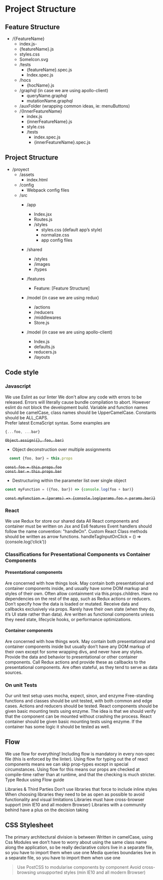 # Project Structure
## Feature Structure
- /{FeatureName}
  - index.js- 
  - {featureName}.js
  - styles.css
  - SomeIcon.svg
  - /tests
    -  {featureName}.spec.js 
    - Index.spec.js
  - /hocs
    - {hocName}.js
  - /graphql (in case we are using apollo-client) 
    - queryName.graphql
    - mutationName.graphql 
  - /auxFolder (wrapping common ideas, ie: menuButtons) 
  - /{InnerFeatureName}
    - index.js
    - {innerFeatureName}.js 
    - style.css
    - /tests
      - index.spec.js 
      - {innerFeatureName}.spec.js 

## Project Structure
- /proyect
  - /assets
    - index.html
  - /config
    -	Webpack config files
  - /src
    - /app
      - Index.jsx
      - Routes.js
      - /styles
         - styles.css (default app’s style)
         - normalize.css
         - app config files
    - /shared
      - /styles
      - /images
      - /types

    - /features
      - Feature: [Feature Structure]
    - /model (in case we are using redux)
      - /actions
      - /reducers
      - /middlewares
      - Store.js
    - /model (in case we are using apollo-client)
      - Index.js
      - defaults.js
      - reducers.js
      - /layouts

## Code style
### Javascript
We use Eslint as our linter
We don't allow any code with errors to be released. Errors will literally cause bundle compilation to abort. However eslint do not block the development build.
Variable and function names should be camelCase, class names should be UpperCamelCase. Constants should be ALL_CAPS. \
Prefer latest EcmaScript syntax. Some examples are

```javascript
{...foo, ...bar}
```
~~`Object.assign({}, foo, bar)`~~

- Object deconstruction over multiple assignments
```javascript
  const {foo, bar} = this.props
```
~~`const foo = this.props.foo`~~ \
~~`const bar = this.props.bar`~~

- Destructuring within the parameter list over single object
```javascript
const myFunction = ({foo, bar}) => {console.log(foo + bar)}
```
~~`const myFunction = (params) => {console.log(params.foo + params.bar)}`~~
### React
We use Redux for store our shared data
All React components and container must be written on Jsx and Es6 features
Event handlers should follow the name convention: "handle<component>On<action>".
<TagInput onClick={this.handleTagInputOnClick}/>
Custom React Class methods should be written as arrow functions.
handleTagInputOnClick = () => {console.log(‘click’)}

### Classifications for Presentational Components vs Container Components

#### Presentational components
Are concerned with how things look.
May contain both presentational and container components inside, and usually have some DOM markup and styles of their own.
Often allow containment via this.props.children.
Have no dependencies on the rest of the app, such as Redux actions or reducers.
Don’t specify how the data is loaded or mutated.
Receive data and callbacks exclusively via props.
Rarely have their own state (when they do, it’s UI state rather than data).
Are written as functional components unless they need state, lifecycle hooks, or performance optimizations.

#### Container components
Are concerned with how things work.
May contain both presentational and container components inside but usually don’t have any DOM markup of their own except for some wrapping divs, and never have any styles.
Provide the data and behavior to presentational or other container components.
Call Redux actions and provide these as callbacks to the presentational components.
Are often stateful, as they tend to serve as data sources.

### On unit Tests
Our unit test setup uses mocha, expect, sinon, and enzyme
Free-standing functions and classes should be unit tested, with both common and edge cases.
Actions and reducers should be tested.
React components should be given basic mounting tests using enzyme. The idea is that we should verify that the component can be mounted without crashing the process.
React container should be given basic mounting tests using enzyme. If the container has some logic it should be tested as well.


## Flow
We use flow for everything! Including flow is mandatory in every non-spec file (this is enforced by the linter). Using flow for typing out the of react components means we can skip prop-types except in special circumstances. Using flow for this means our props are checked at compile-time rather than at runtime, and that the checking is much stricter. 
Type Redux using Flow guide

Libraries & Third Parties
Don’t use libraries that force to include inline styles
When choosing libraries they need to be as open as possible to avoid functionality and visual limitations
Libraries must have cross-browser support (min IE10 and all modern Browser)
Libraries with a community behind have a plus on the decision taking


## CSS Stylesheet
The primary architectural division is between
Written in camelCase, using Css Modules we don’t have to worry about using the same class name along the application, so be really declarative
colors live in a separate file, so you have to import them when use one
Media queries boundaries live in a separate file, so you have to import them when use one

> Use PostCSS to modularise components by component
Avoid cross-browsing unsupported styles (min IE10 and all modern Browser)
